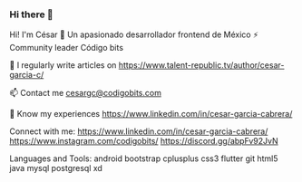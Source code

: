 ### Hi there 👋

<!--
**Daniel-Garrido/Daniel-Garrido** is a ✨ _special_ ✨ repository because its `README.md` (this file) appears on your GitHub profile.

Here are some ideas to get you started:

- 🔭 I’m currently working on ...
- 🌱 I’m currently learning ...
- 👯 I’m looking to collaborate on ...
- 🤔 I’m looking for help with ...
- 💬 Ask me about ...
- 📫 How to reach me: ...
- 😄 Pronouns: ...
- ⚡ Fun fact: ...
-->
Hi! I'm César 👋
Un apasionado desarrollador frontend de México
⚡ Community leader Código bits

📝 I regularly write articles on https://www.talent-republic.tv/author/cesar-garcia-c/

📫 Contact me cesargc@codigobits.com

📄 Know my experiences https://www.linkedin.com/in/cesar-garcia-cabrera/

Connect with me:
https://www.linkedin.com/in/cesar-garcia-cabrera/ https://www.instagram.com/codigobits/ https://discord.gg/abpFv92JvN

Languages and Tools:
android bootstrap cplusplus css3 flutter git html5 java mysql postgresql xd
